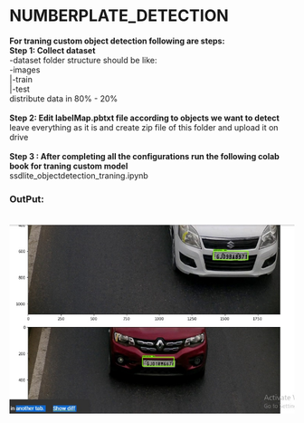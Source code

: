 # NUMBERPLATE_DETECTION

<b>For traning custom object detection following are steps:</b><br>
<b>Step 1: Collect dataset</b><br>
-dataset folder structure should be like:<br>
-images<br>
       |-train<br>
       |-test  <br>
distribute data in 80% - 20%
<br>
<br>
<b>Step 2: Edit labelMap.pbtxt file according to objects we want to detect</b><br>
leave everything as it is and create zip file of this folder and upload it on drive<br>
<br>
<b>Step 3 : After completing all the configurations run the following colab book for traning custom model</b><br> 
ssdlite_objectdetection_traning.ipynb
<br>
<b><h3>OutPut:</h3></b><br>
<img src="https://github.com/ashwinichavan5443/NUMBERPLATE_DETECTION/blob/master/result1.jpg"></img>
